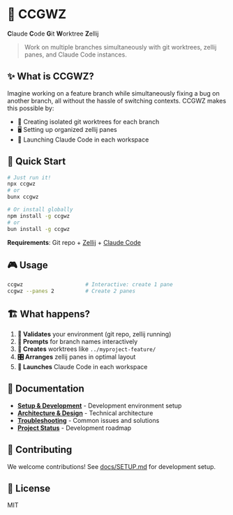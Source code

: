 # 🚀 CCGWZ

**C**laude **C**ode **G**it **W**orktree **Z**ellij

> Work on multiple branches simultaneously with git worktrees, zellij panes, and Claude Code instances.

## ✨ What is CCGWZ?

Imagine working on a feature branch while simultaneously fixing a bug on another branch, all without the hassle of switching contexts. CCGWZ makes this possible by:

- 🌿 Creating isolated git worktrees for each branch
- 🖥️ Setting up organized zellij panes 
- 🤖 Launching Claude Code in each workspace

## 🎯 Quick Start

```bash
# Just run it!
npx ccgwz
# or
bunx ccgwz

# Or install globally
npm install -g ccgwz
# or
bun install -g ccgwz
```

**Requirements**: Git repo + [Zellij](https://zellij.dev/) + [Claude Code](https://claude.ai/code)

## 🎮 Usage

```bash
ccgwz                    # Interactive: create 1 pane
ccgwz --panes 2          # Create 2 panes
```

## 🏗️ What happens?

1. **📍 Validates** your environment (git repo, zellij running)
2. **💬 Prompts** for branch names interactively  
3. **🌳 Creates** worktrees like `../myproject-feature/`
4. **🎛️ Arranges** zellij panes in optimal layout
5. **🚀 Launches** Claude Code in each workspace

## 📖 Documentation

- **[Setup & Development](docs/SETUP.md)** - Development environment setup
- **[Architecture & Design](docs/DESIGN.md)** - Technical architecture
- **[Troubleshooting](docs/TROUBLESHOOTING.md)** - Common issues and solutions
- **[Project Status](docs/TODO.md)** - Development roadmap

## 🤝 Contributing

We welcome contributions! See [docs/SETUP.md](docs/SETUP.md) for development setup.

## 📄 License

MIT